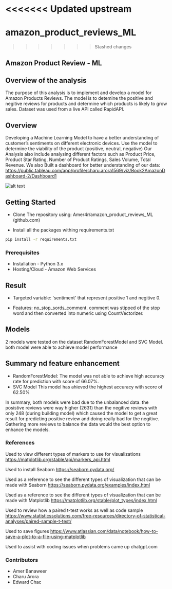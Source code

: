 <<<<<<< Updated upstream
=======
# amazon_product_reviews_ML
>>>>>>> Stashed changes
## Amazon Product Review - ML

## Overview of the analysis
The purpose of this analysis is to implement and develop a model for Amazon Products Reviews. The model is to detemine the positive and negitive reviews for products and determine which products is likely to grow sales. Dataset was used from a live API called RapidAPI.



## Overview
Developing a Machine Learning Model to have a better understanding of customer’s sentiments on different electronic devices.
Use the model to determine the viability of the product (positive, neutral, negative)
Our Analysis also include analysing different factors such as Product Price, Product Star Rating, Number of Product Ratings, Sales Volume, Total Revenue.
We also Built a dashboard for better understanding of our data: https://public.tableau.com/app/profile/charu.arora1569/viz/Book2AmazonDashboard-2/Dashboard1

![alt text](image.png)

## Getting Started
- Clone The repository using:  Amer4r/amazon_product_reviews_ML (github.com)

- Install all the packages withing requirements.txt
```bash
pip install -r requirements.txt
```

### Prerequisites
-  Installation - Python 3.x
- Hosting/Cloud - Amazon Web Services

## Result 
- Targeted variable: 'sentiment' that represent positive 1 and negitive 0.

- Features: no_stop_sords_comment. comment was stipped of the stop word and then converted into numeric using CountVectorizer.

## Models
2 models were tested on the dataset RandomForestModel and SVC Model. both model were able to achieve model performance

## Summary nd feature enhancement
- RandomForestModel:
The model was not able to achieve high accuracy rate for prediction with score of 66.07%.
- SVC Model
This model has ahieved the highest accuracy with score of 62.50%

In summary, both models were bad due to the unbalanced data. the posistive reviews were way higher (2631) than the negitive reviews with only 248 (during building model) which caused the model to get a great result for predicting positive review and doing really bad for the negitive.
Gathering more reviews to balance the data would the best option to enhance the models.


### References
Used to view different types of markers to use for visualizations
https://matplotlib.org/stable/api/markers_api.html

Used to install Seaborn
https://seaborn.pydata.org/

Used as a reference to see the different types of visualization that can be made with Seaborn
https://seaborn.pydata.org/examples/index.html

Used as a reference to see the different types of visualization that can be made with Matplotlib
https://matplotlib.org/stable/plot_types/index.html

Used to review how a paired t-test works as well as code sample
https://www.statisticssolutions.com/free-resources/directory-of-statistical-analyses/paired-sample-t-test/

Used to save figures
https://www.atlassian.com/data/notebook/how-to-save-a-plot-to-a-file-using-matplotlib

Used to assist with coding issues when problems came up
chatgpt.com

### Contributors
- Amer Banaweer
- Charu Arora
- Edward Chac

